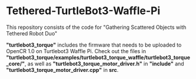 # Tethered-TurtleBot3-Waffle-Pi
This repository consists of the code for "Gathering Scattered Objects with Tethered Robot Duo"

**"turtlebot3_torque"** includes the firmware that needs to be uploaded to OpenCR 1.0 on Turtlebot3 Waffle Pi. Check out the files in **"turtlebot3_torque/examples/turtlebot3_torque_waffle/turtlebot3_torque_core/"**, as well as **"turtlebot3_torque_motor_driver.h"** in **"include"** and **"turtlebot3_torque_motor_driver.cpp"** in **src**.

